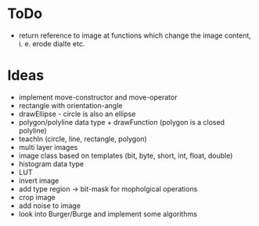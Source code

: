 # ToDo
* return reference to image at functions which change the image content, i. e. erode dialte etc.

# Ideas
* implement move-constructor and move-operator
* rectangle with orientation-angle
* drawEllipse - circle is also an ellipse
* polygon/polyline data type + drawFunction (polygon is a closed polyline)
* teachIn (circle, line, rectangle, polygon)
* multi layer images
* image class based on templates (bit, byte, short, int, float, double)
* histogram data type
* LUT
* invert image
* add type region -> bit-mask for mopholgical operations
* crop image
* add noise to image
* look into Burger/Burge and implement some algorithms
